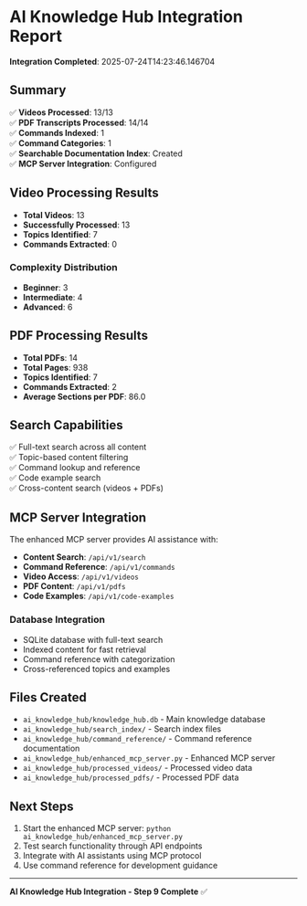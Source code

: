 # AI Knowledge Hub Integration Report

**Integration Completed**: 2025-07-24T14:23:46.146704

## Summary

✅ **Videos Processed**: 13/13  
✅ **PDF Transcripts Processed**: 14/14  
✅ **Commands Indexed**: 1  
✅ **Command Categories**: 1  
✅ **Searchable Documentation Index**: Created  
✅ **MCP Server Integration**: Configured  

## Video Processing Results

- **Total Videos**: 13
- **Successfully Processed**: 13
- **Topics Identified**: 7
- **Commands Extracted**: 0

### Complexity Distribution
- **Beginner**: 3
- **Intermediate**: 4
- **Advanced**: 6

## PDF Processing Results

- **Total PDFs**: 14
- **Total Pages**: 938
- **Topics Identified**: 7
- **Commands Extracted**: 2
- **Average Sections per PDF**: 86.0

## Search Capabilities

✅ Full-text search across all content  
✅ Topic-based content filtering  
✅ Command lookup and reference  
✅ Code example search  
✅ Cross-content search (videos + PDFs)  

## MCP Server Integration

The enhanced MCP server provides AI assistance with:

- **Content Search**: `/api/v1/search`
- **Command Reference**: `/api/v1/commands`
- **Video Access**: `/api/v1/videos`
- **PDF Content**: `/api/v1/pdfs`
- **Code Examples**: `/api/v1/code-examples`

### Database Integration
- SQLite database with full-text search
- Indexed content for fast retrieval
- Command reference with categorization
- Cross-referenced topics and examples

## Files Created

- `ai_knowledge_hub/knowledge_hub.db` - Main knowledge database
- `ai_knowledge_hub/search_index/` - Search index files
- `ai_knowledge_hub/command_reference/` - Command reference documentation
- `ai_knowledge_hub/enhanced_mcp_server.py` - Enhanced MCP server
- `ai_knowledge_hub/processed_videos/` - Processed video data
- `ai_knowledge_hub/processed_pdfs/` - Processed PDF data

## Next Steps

1. Start the enhanced MCP server: `python ai_knowledge_hub/enhanced_mcp_server.py`
2. Test search functionality through API endpoints
3. Integrate with AI assistants using MCP protocol
4. Use command reference for development guidance

---

**AI Knowledge Hub Integration - Step 9 Complete** ✅
